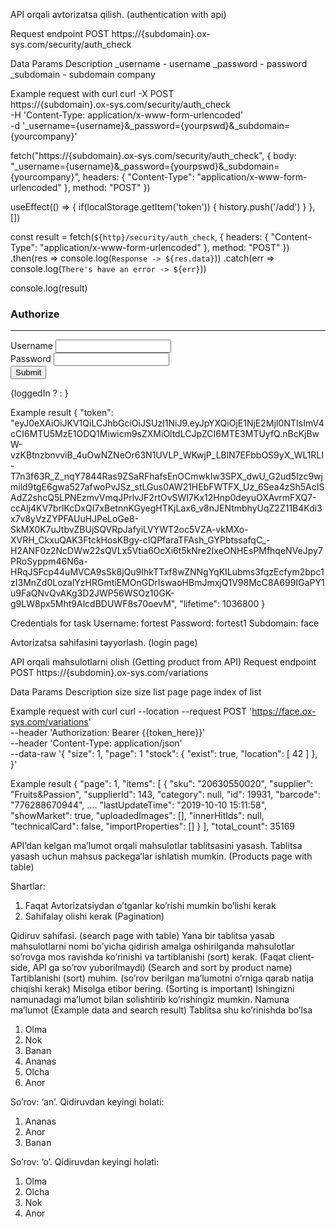 API orqali avtorizatsa qilish. (authentication with api)

Request endpoint
POST https://{subdomain}.ox-sys.com/security/auth_check

Data
Params	     Description
_username - username
_password - password
_subdomain - subdomain company

Example request with curl
curl -X POST \
  https://{subdomain}.ox-sys.com/security/auth_check \
  -H 'Content-Type: application/x-www-form-urlencoded' \
  -d '_username={username}&_password={yourpswd}&_subdomain={yourcompany}'

<!-- ------https://kigiri.github.io/fetch/---------------- -->

fetch("https://{subdomain}.ox-sys.com/security/auth_check", {
  body: "_username={username}&_password={yourpswd}&_subdomain={yourcompany}",
  headers: {
    "Content-Type": "application/x-www-form-urlencoded"
  },
  method: "POST"
})

<!-- -------------------------------------------------------- -->

<!-- -------------------------------------------------------- -->


  useEffect(() => {
    if(localStorage.getItem('token')) {
      history.push('/add')
    }
  }, [])

  const result = fetch(`${http}/security/auth_check`, {
    headers: {
      "Content-Type": "application/x-www-form-urlencoded"
    },
    method: "POST"
  })
    .then(res => console.log(`Response -> ${res.data}`))
    .catch(err => console.log(`There's have an error -> ${err}`))

  console.log(result)

  <div className="App">
    <div class="container">
      <h3>Authorize</h3>
      <hr />
      <form>
        <div className="mb-3">
          <label for="inputUsername1" className="form-label">Username</label>
          <input type="username" className="form-control" id="inputUsername1" />
        </div>
        <div className="mb-3">
          <label for="inputPassword1" className="form-label">Password</label>
          <input type="password" className="form-control" id="inputPassword1" />
        </div>
        <button type="submit" className="btn btn-primary">Submit</button>
      </form>
    </div>
  </div>


  <Route exact path="/">
    {loggedIn ? <Redirect to="/dashboard" /> : <PublicHomePage />}
  </Route>

<!-- -------------------------------------------------------- -->


Example result
{
  "token": "eyJ0eXAiOiJKV1QiLCJhbGciOiJSUzI1NiJ9.eyJpYXQiOjE1NjE2MjI0NTIsImV4cCI6MTU5MzE1ODQ1Miwicm9sZXMiOltdLCJpZCI6MTE3MTUyfQ.nBcKjBwW-vzKBtnzbnvviB_4uOwNZNeOr63N1UVLP_WKwjP_LBlN7EFbbOS9yX_WL1RLI-T7n3f63R_Z_nqY7844Ras9ZSaRFhafsEnOCmwkIw3SPX_dwU_G2ud5Izc9wjmild9tgE6gwa527afwoPvJSz_stLGus0AW21HEbFWTFX_Uz_6Sea4zSh5AcISAdZ2shcQ5LPNEzmvVmqJPrlvJF2rtOvSWI7Kx12Hnp0deyuOXAvrmFXQ7-ccAlj4KV7brlKcDxQI7xBetnnKGyegHTKjLax6_v8nJENtmbhyUqZ2Z11B4Kdi3x7v8yVzZYPFAUuHJPeLoGe8-SkMX0K7uJtbvZBUjSQVRpJafyiLVYWT2oc5VZA-vkMXo-XVRH_CkxuQAK3FtckHosKBgy-cIQPfaraTFAsh_GYPbtssafqC_-H2ANF0z2NcDWw22sQVLx5Vtia6OcXi6t5kNre2IxeONHEsPMfhqeNVeJpy7PRoSyppm46N6a-HRqJSFcp44uMVCA9sSk8jQu9IhkTTxf8wZNNgYqKILubms3fqzEcfym2bpc1zI3MnZd0LozalYzHRGmtiEMOnGDrIswaoHBmJmxjQ1V98McC8A699IGaPY1u9FaQNvQvAKg3D2JWP56WSOz10GK-g9LW8px5Mht9AlcdBDUWF8s70oevM",
  "lifetime": 1036800
}

Credentials for task
Username: fortest
Password: fortest1
Subdomain: face

Avtorizatsa sahifasini tayyorlash. (login page)














































API orqali mahsulotlarni olish (Getting product from API)
Request endpoint
POST https://{subdomin}.ox-sys.com/variations

Data
Params	     Description
size		size list 
page 		page index of list

Example request with curl
curl --location --request POST 'https://face.ox-sys.com/variations' \
--header 'Authorization: Bearer {{token_here}}' \
--header 'Content-Type: application/json' \
--data-raw '{
   "size": 1,
   "page": 1
   "stock": {
       "exist": true,
       "location": [
           42
       ]
   },
}'


Example result
{
  "page": 1,
  "items": [
    {
      "sku": "20630550020",
      "supplier": "Fruits&Passion",
      "supplierId": 143,
      "category": null,
      "id": 19931,
      "barcode": "776288670944",
	....
      "lastUpdateTime": "2019-10-10 15:11:58",
      "showMarket": true,
      "uploadedImages": [],
      "innerHitIds": null,
      "technicalCard": false,
      "importProperties": []
    }
  ],
  "total_count": 35169















API’dan kelgan ma’lumot orqali mahsulotlar tablitsasini yasash. Tablitsa yasash uchun mahsus packega’lar ishlatish mumkin.
(Products page with table)

Shartlar: 
1. Faqat Avtorizatsiydan o’tganlar ko’rishi mumkin bo’lishi kerak
2. Sahifalay olishi kerak (Pagination)


























































Qidiruv sahifasi. (search page with table) Yana bir tablitsa yasab mahsulotlarni nomi bo’yicha qidirish amalga oshirilganda mahsulotlar so’rovga mos ravishda ko’rinishi va tartiblanishi (sort) kerak. (Faqat client-side, API ga so’rov yuborilmaydi) (Search and sort by product name)
Tartiblanishi (sort) muhim. (so’rov berilgan ma’lumotni o’rniga qarab natija chiqishi kerak) Misolga etibor bering. (Sorting is important)
Ishingizni namunadagi ma’lumot bilan solishtirib ko’rishingiz mumkin.
Namuna ma’lumot (Example data and search result)
Tablitsa shu ko’rinishda bo’lsa
1.	Olma
2.	Nok
3.	Banan
4.	Ananas
5.	Olcha
6.	Anor

So’rov: ‘an’. Qidiruvdan keyingi holati:
1.	Ananas
2.	Anor
3.	Banan

So’rov: ‘o’. Qidiruvdan keyingi holati:
1.	Olma
2.	Olcha
3.	Nok
4.	Anor

